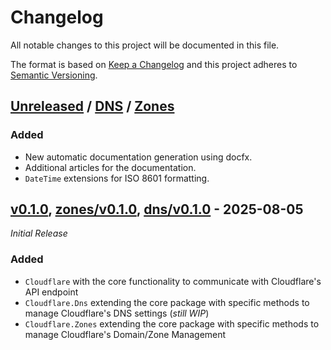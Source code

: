 # Changelog

All notable changes to this project will be documented in this file.

The format is based on [Keep a Changelog](https://keepachangelog.com/en/1.0.0/)
and this project adheres to [Semantic Versioning](https://semver.org/spec/v2.0.0.html).

## [Unreleased] / [DNS] / [Zones]

### Added

- New automatic documentation generation using docfx.
- Additional articles for the documentation.
- `DateTime` extensions for ISO 8601 formatting.


## [v0.1.0], [zones/v0.1.0], [dns/v0.1.0] - 2025-08-05

_Initial Release_

### Added

- `Cloudflare` with the core functionality to communicate with Cloudflare's API endpoint
- `Cloudflare.Dns` extending the core package with specific methods to manage Cloudflare's DNS settings (_still WIP_)
- `Cloudflare.Zones` extending the core package with specific methods to manage Cloudflare's Domain/Zone Management



[Unreleased]: https://github.com/AM-WD/cloudflare-api/compare/v0.1.0...HEAD
[DNS]: https://github.com/AM-WD/cloudflare-api/compare/dns/v0.1.0...HEAD
[Zones]: https://github.com/AM-WD/cloudflare-api/compare/zones/v0.1.0...HEAD

[v0.1.0]: https://github.com/AM-WD/cloudflare-api/commits/v0.1.0

[dns/v0.1.0]: https://github.com/AM-WD/cloudflare-api/commits/dns/v0.1.0

[zones/v0.1.0]: https://github.com/AM-WD/cloudflare-api/commits/zones/v0.1.0
